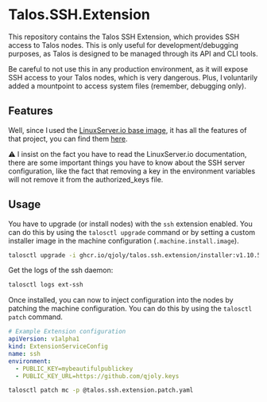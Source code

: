 # Talos.SSH.Extension

This repository contains the Talos SSH Extension, which provides SSH access to Talos nodes. This is only useful for development/debugging purposes, as Talos is designed to be managed through its API and CLI tools.

Be careful to not use this in any production environment, as it will expose SSH access to your Talos nodes, which is very dangerous. Plus, I voluntarily added a mountpoint to access system files (remember, debugging only).

## Features

Well, since I used the [LinuxServer.io base image](https://github.com/linuxserver/docker-openssh-server), it has all the features of that project, you can find them [here](https://github.com/linuxserver/docker-openssh-server).

:warning: I insist on the fact you have to read the LinuxServer.io documentation, there are some important things you have to know about the SSH server configuration, like the fact that removing a key in the environment variables will not remove it from the authorized_keys file.

## Usage

You have to upgrade (or install nodes) with the `ssh` extension enabled. You can do this by using the `talosctl upgrade` command or by setting a custom installer image in the machine configuration (`.machine.install.image`).

```bash
talosctl upgrade -i ghcr.io/qjoly/talos.ssh.extension/installer:v1.10.5-amd64
```

Get the logs of the ssh daemon:
```bash
talosctl logs ext-ssh
```

Once installed, you can now to inject configuration into the nodes by patching the machine configuration. You can do this by using the `talosctl patch` command.

```yaml
# Example Extension configuration
apiVersion: v1alpha1
kind: ExtensionServiceConfig
name: ssh
environment:
  - PUBLIC_KEY=mybeautifulpublickey
  - PUBLIC_KEY_URL=https://github.com/qjoly.keys
``` 

```bash
talosctl patch mc -p @talos.ssh.extension.patch.yaml
```


